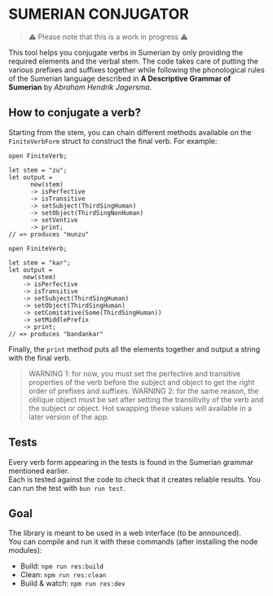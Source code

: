 # SUMERIAN CONJUGATOR

> ⚠️ Please note that this is a work in progress ⚠️

This tool helps you conjugate verbs in Sumerian by only providing the required elements and the verbal stem. The code takes care of putting the various prefixes and suffixes together while following the phonological rules of the Sumerian language described in **A Descriptive Grammar of Sumerian** by _Abraham Hendrik Jagersma_.

## How to conjugate a verb?

Starting from the stem, you can chain different methods available on the `FiniteVerbForm` struct to construct the final verb.
For example:

```res
open FiniteVerb;

let stem = "zu";
let output =
      new(stem)
      -> isPerfective
      -> isTransitive
      -> setSubject(ThirdSingHuman)
      -> setObject(ThirdSingNonHuman)
      -> setVentive
      -> print;
// => produces "munzu"
```

```res
open FiniteVerb;

let stem = "kar";
let output =
    new(stem)
    -> isPerfective
    -> isTransitive
    -> setSubject(ThirdSingHuman)
    -> setObject(ThirdSingHuman)
    -> setComitative(Some(ThirdSingHuman))
    -> setMiddlePrefix
    -> print;
// => produces "bandankar"
```

Finally, the `print` method puts all the elements together and output a string with the final verb.

> WARNING 1: for now, you must set the perfective and transitive properties of the verb before the subject and object to get the right order of prefixes and suffixes.
> WARNING 2: for the same reason, the oblique object must be set after setting the transitivity of the verb and the subject or object. Hot swapping these values will available in a later version of the app.

## Tests

Every verb form appearing in the tests is found in the Sumerian grammar mentioned earlier.  
Each is tested against the code to check that it creates reliable results.
You can run the test with `bun run test`.

## Goal

The library is meant to be used in a web interface (to be announced).  
You can compile and run it with these commands (after installing the node modules):

- Build: `npm run res:build`
- Clean: `npm run res:clean`
- Build & watch: `npm run res:dev`

